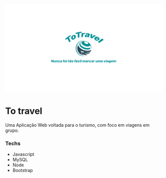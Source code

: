 <img src="Imagens/Novo_Projeto_13.png" width="500px">

# To travel
  Uma Aplicação Web voltada para o turismo, com foco em viagens em grupo.
  
### Techs
  * Javascript
  * MySQL
  * Node
  * Bootstrap
